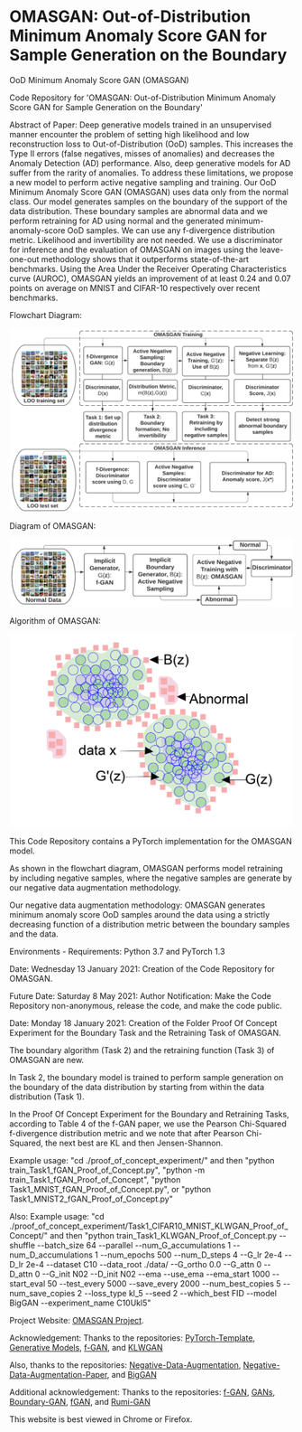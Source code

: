 # OMASGAN: Out-of-Distribution Minimum Anomaly Score GAN for Sample Generation on the Boundary
OoD Minimum Anomaly Score GAN (OMASGAN)

Code Repository for 'OMASGAN: Out-of-Distribution Minimum Anomaly Score GAN for Sample Generation on the Boundary'

Abstract of Paper:
Deep generative models trained in an unsupervised manner encounter the problem of setting high likelihood and low reconstruction loss to Out-of-Distribution (OoD) samples. This increases the Type II errors (false negatives, misses of anomalies) and decreases the Anomaly Detection (AD) performance. Also, deep generative models for AD suffer from the rarity of anomalies. To address these limitations, we propose a new model to perform active negative sampling and training. Our OoD Minimum Anomaly Score GAN (OMASGAN) uses data only from the normal class. Our model generates samples on the boundary of the support of the data distribution. These boundary samples are abnormal data and we perform retraining for AD using normal and the generated minimum-anomaly-score OoD samples. We can use any f-divergence distribution metric. Likelihood and invertibility are not needed. We use a discriminator for inference and the evaluation of OMASGAN on images using the leave-one-out methodology shows that it outperforms state-of-the-art benchmarks. Using the Area Under the Receiver Operating Characteristics curve (AUROC), OMASGAN yields an improvement of at least 0.24 and 0.07 points on average on MNIST and CIFAR-10 respectively over recent benchmarks.

Flowchart Diagram:

![plot](./images/FlowchartOMASGAN.png)

Diagram of OMASGAN:

![plot](./images/Flowchart_OMASGAN.png)

Algorithm of OMASGAN:

![plot](./images/Illustration_OMASGAN.png)

This Code Repository contains a PyTorch implementation for the OMASGAN model.

As shown in the flowchart diagram, OMASGAN performs model retraining by including negative samples, where the negative samples are generate by our negative data augmentation methodology.

Our negative data augmentation methodology: OMASGAN generates minimum anomaly score OoD samples around the data using a strictly decreasing function of a distribution metric between the boundary samples and the data.

Environments - Requirements: Python 3.7 and PyTorch 1.3

Date: Wednesday 13 January 2021: Creation of the Code Repository for OMASGAN.

Future Date: Saturday 8 May 2021: Author Notification: Make the Code Repository non-anonymous, release the code, and make the code public.

Date: Monday 18 January 2021: Creation of the Folder Proof Of Concept Experiment for the Boundary Task and the Retraining Task of OMASGAN.

The boundary algorithm (Task 2) and the retraining function (Task 3) of OMASGAN are new.

In Task 2, the boundary model is trained to perform sample generation on the boundary of the data distribution by starting from within the data distribution (Task 1).

In the Proof Of Concept Experiment for the Boundary and Retraining Tasks, according to Table 4 of the f-GAN paper, we use the Pearson Chi-Squared f-divergence distribution metric and we note that after Pearson Chi-Squared, the next best are KL and then Jensen-Shannon.

Example usage: "cd ./proof_of_concept_experiment/" and then "python train_Task1_fGAN_Proof_of_Concept.py", "python -m train_Task1_fGAN_Proof_of_Concept", "python Task1_MNIST_fGAN_Proof_of_Concept.py", or "python Task1_MNIST2_fGAN_Proof_of_Concept.py"

Also: Example usage: "cd ./proof_of_concept_experiment/Task1_CIFAR10_MNIST_KLWGAN_Proof_of_Concept/" and then "python train_Task1_KLWGAN_Proof_of_Concept.py --shuffle --batch_size 64 --parallel --num_G_accumulations 1 --num_D_accumulations 1 --num_epochs 500 --num_D_steps 4 --G_lr 2e-4 --D_lr 2e-4 --dataset C10 --data_root ./data/ --G_ortho 0.0 --G_attn 0 --D_attn 0 --G_init N02 --D_init N02 --ema --use_ema --ema_start 1000 --start_eval 50 --test_every 5000 --save_every 2000 --num_best_copies 5 --num_save_copies 2 --loss_type kl_5 --seed 2 --which_best FID --model BigGAN --experiment_name C10Ukl5"

Project Website: [OMASGAN Project](https://anonymous.4open.science/r/2c122800-a538-4357-b452-a8d0e9a92bee/).

Acknowledgement: Thanks to the repositories: [PyTorch-Template](https://github.com/victoresque/pytorch-template "PyTorch Template"), [Generative Models](https://github.com/shayneobrien/generative-models/blob/master/src/f_gan.py), [f-GAN](https://github.com/nowozin/mlss2018-madrid-gan), and [KLWGAN](https://github.com/ermongroup/f-wgan/tree/master/image_generation)

Also, thanks to the repositories: [Negative-Data-Augmentation](https://anonymous.4open.science/r/99219ca9-ff6a-49e5-a525-c954080de8a7/), [Negative-Data-Augmentation-Paper](https://openreview.net/forum?id=Ovp8dvB8IBH), and [BigGAN](https://github.com/ajbrock/BigGAN-PyTorch)

Additional acknowledgement: Thanks to the repositories: [f-GAN](https://github.com/nowozin/mlss2018-madrid-gan/blob/master/GAN%20-%20CIFAR.ipynb), [GANs](https://github.com/shayneobrien/generative-models), [Boundary-GAN](https://github.com/wiseodd/generative-models/blob/master/GAN/boundary_seeking_gan/bgan_pytorch.py), [fGAN](https://github.com/wiseodd/generative-models/blob/master/GAN/f_gan/f_gan_pytorch.py), and [Rumi-GAN](https://github.com/DarthSid95/RumiGANs)

This website is best viewed in Chrome or Firefox.
